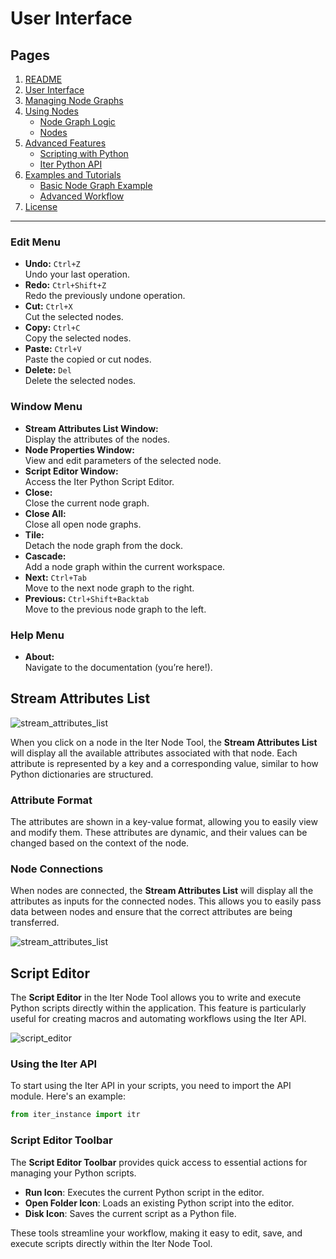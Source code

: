 

# User Interface


## Pages

1. [README](../README.md)
2. [User Interface](./ui-overview.md)
3. [Managing Node Graphs](./managing-node-graphs.md)
4. [Using Nodes](./using-nodes.md)
   - [Node Graph Logic](./node-graph-logic.md)
   - [Nodes](./node-list.md)
5. [Advanced Features](./advanced-features.md)
   - [Scripting with Python](./scripting-with-python.md)
   - [Iter Python API](./iter-python-api.md)
6. [Examples and Tutorials](./examples-and-tutorials.md)
   - [Basic Node Graph Example](./basic-node-graph-example.md)
   - [Advanced Workflow](./advanced-workflow.md)
7. [License](./license.md)

---



### Edit Menu
- **Undo:** `Ctrl+Z`  
  Undo your last operation.
- **Redo:** `Ctrl+Shift+Z`  
  Redo the previously undone operation.
- **Cut:** `Ctrl+X`  
  Cut the selected nodes.
- **Copy:** `Ctrl+C`  
  Copy the selected nodes.
- **Paste:** `Ctrl+V`  
  Paste the copied or cut nodes.
- **Delete:** `Del`  
  Delete the selected nodes.

### Window Menu
- **Stream Attributes List Window:**  
  Display the attributes of the nodes.
- **Node Properties Window:**  
  View and edit parameters of the selected node.
- **Script Editor Window:**  
  Access the Iter Python Script Editor.
- **Close:**  
  Close the current node graph.
- **Close All:**  
  Close all open node graphs.
- **Tile:**  
  Detach the node graph from the dock.
- **Cascade:**  
  Add a node graph within the current workspace.
- **Next:** `Ctrl+Tab`  
  Move to the next node graph to the right.
- **Previous:** `Ctrl+Shift+Backtab`  
  Move to the previous node graph to the left.

### Help Menu
- **About:**  
  Navigate to the documentation (you’re here!).


## Stream Attributes List

![stream_attributes_list](https://i.imgur.com/HitlwGC.png)

When you click on a node in the Iter Node Tool, the **Stream Attributes List** will display all the available attributes associated with that node. Each attribute is represented by a key and a corresponding value, similar to how Python dictionaries are structured.

### Attribute Format
The attributes are shown in a key-value format, allowing you to easily view and modify them. These attributes are dynamic, and their values can be changed based on the context of the node.

### Node Connections
When nodes are connected, the **Stream Attributes List** will display all the attributes as inputs for the connected nodes. This allows you to easily pass data between nodes and ensure that the correct attributes are being transferred.

![stream_attributes_list](https://media4.giphy.com/media/v1.Y2lkPTc5MGI3NjExNXBraXp0YWZzaXFlbzZ6cTE0MHYxa3d2Y3o3OXkzam9xM2k0ZzZnaCZlcD12MV9pbnRlcm5hbF9naWZfYnlfaWQmY3Q9Zw/PYQjnY7haYad92nNWg/giphy.gif)


## Script Editor

The **Script Editor** in the Iter Node Tool allows you to write and execute Python scripts directly within the application. This feature is particularly useful for creating macros and automating workflows using the Iter API.

![script_editor](https://media1.giphy.com/media/v1.Y2lkPTc5MGI3NjExemJsM3VmcDZnaXRtdHF0b2hwOGxvYWxybnd5dWxmeGQyYXJrZzhsNiZlcD12MV9pbnRlcm5hbF9naWZfYnlfaWQmY3Q9Zw/ADr67DBYqmQHAk1Zh6/giphy.gif)



### Using the Iter API
To start using the Iter API in your scripts, you need to import the API module. Here's an example:

```python
from iter_instance import itr
```

### Script Editor Toolbar

The **Script Editor Toolbar** provides quick access to essential actions for managing your Python scripts.

- **Run Icon**: Executes the current Python script in the editor.
- **Open Folder Icon**: Loads an existing Python script into the editor.
- **Disk Icon**: Saves the current script as a Python file.

These tools streamline your workflow, making it easy to edit, save, and execute scripts directly within the Iter Node Tool.







